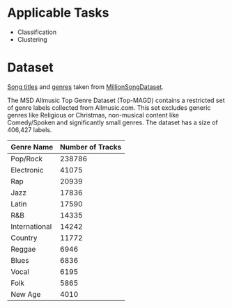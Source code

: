 # Applicable Tasks
- Classification
- Clustering

# Dataset
[Song titles](http://millionsongdataset.com/sites/default/files/AdditionalFiles/unique_tracks.txt) and [genres](http://www.ifs.tuwien.ac.at/mir/msd/partitions/msd-topMAGD-genreAssignment.cls) taken from [MillionSongDataset](http://millionsongdataset.com).

The MSD Allmusic Top Genre Dataset (Top-MAGD) contains a restricted set of genre labels collected from Allmusic.com.
This set excludes generic genres like Religious or Christmas, non-musical content like Comedy/Spoken and significantly small genres.
The dataset has a size of 406,427 labels.


Genre Name | Number of Tracks
--- | ---
Pop/Rock | 238786
Electronic | 41075
Rap | 20939
Jazz | 17836
Latin | 17590
R&B | 14335
International | 14242
Country | 11772
Reggae | 6946
Blues | 6836
Vocal | 6195
Folk | 5865
New Age | 4010